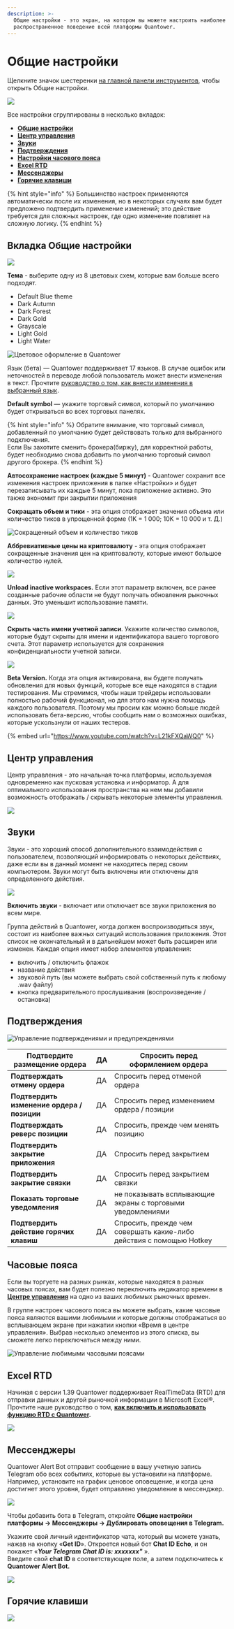 ```yaml
---
description: >-
  Общие настройки - это экран, на котором вы можете настроить наиболее
  распространенное поведение всей платформы Quantower.
---
```


# Общие настройки

Щелкните значок шестеренки [на главной панели инструментов](https://app.gitbook.com/@quantower/s/quantower-ru/\~/drafts/-MabubYk5qaqYBPs4dmu/general-settings/main-toolbar), чтобы открыть Общие настройки.

![](../.gitbook/assets/glavnoe-menyu.png)

Все настройки сгруппированы в несколько вкладок:

* &#x20;[**Общие настройки**](general-settings-1.md#vkladka-obshie-nastroiki)
* &#x20;[**Центр управления**](general-settings-1.md#control-center)
* &#x20;[**Звуки**](general-settings-1.md#zvuki)
* &#x20;[**Подтверждения**](general-settings-1.md#podtverzhdeniya)
* &#x20;[**Настройки часового пояса**](general-settings-1.md#chasovye-poyasa)
* &#x20;[**Excel RTD**](general-settings-1.md#excel-rtd)
* &#x20;[**Мессенджеры**](general-settings-1.md#messendzhery)
* &#x20;[**Горячие клавиши**](general-settings-1.md#goryachie-klavishi)

{% hint style="info" %}
Большинство настроек применяются автоматически после их изменения, но в некоторых случаях вам будет предложено подтвердить применение изменений; это действие требуется для сложных настроек, где одно изменение повлияет на сложную логику.
{% endhint %}

## Вкладка Общие настройки

![](../.gitbook/assets/obshie-nastroiki-vkladka.jpg)

**Тема** - выберите одну из 8 цветовых схем, которые вам больше всего подходят.

* Default Blue theme
* Dark Autumn
* Dark Forest
* Dark Gold
* Grayscale
* Light Gold
* Light Water

![Цветовое оформление в Quantower](../.gitbook/assets/themes.gif)

Язык (бета) — Quantower поддерживает 17 языков. В случае ошибок или неточностей в переводе любой пользователь может внести изменения в текст. Прочтите [руководство о том, как внести изменения в выбранный язык](https://help.quantower.com/customization/localization).

**Default symbol** — укажите торговый символ, который по умолчанию будет открываться во всех торговых панелях.

{% hint style="info" %}
Обратите внимание, что торговый символ, добавленный по умолчанию будет действовать только для выбранного подключения. \
Если Вы захотите сменить брокера(биржу), для корректной работы, будет необходимо снова добавить по умолчанию торговый символ другого брокера.&#x20;
{% endhint %}

**Автосохранение настроек (каждые 5 минут)** - Quantower сохранит все изменения настроек приложения в папке «Настройки» и будет перезаписывать  их каждые 5 минут, пока приложение активно. Это также экономит при закрытии приложения

**Сокращать объем и тики** - эта опция отображает значения объема или количество тиков в упрощенной форме (1K = 1 000; 10K = 10 000 и т. Д.)

![Сокращенный объем и количество тиков](../.gitbook/assets/abbreviative-volume.png)

&#x20;**Аббревиативные  цены на криптовалюту** - эта опция отображает сокращенные значения цен на криптовалюту, которые имеют большое количество нулей.

![](../.gitbook/assets/abbreviate-cryptos.gif)

**Unload inactive workspaces.** Если этот параметр включен, все ранее созданные рабочие области не будут получать обновления рыночных данных. Это уменьшит использование памяти.

![](../.gitbook/assets/obnovlenie-rabochie-oblasti.png)

**Скрыть часть имени учетной записи**. Укажите количество символов, которые будут скрыты для имени и идентификатора вашего торгового счета. Этот параметр используется для сохранения конфиденциальности учетной записи.

![](<../.gitbook/assets/image (154).png>)

**Beta Version.** Когда эта опция активирована, вы будете получать обновления для новых функций, которые все еще находятся в стадии тестирования. Мы стремимся, чтобы наши трейдеры использовали полностью рабочий функционал, но для этого нам нужна помощь каждого пользователя. Поэтому мы просим как можно больше людей использовать бета-версию, чтобы сообщить нам о возможных ошибках, которые ускользнули от наших тестеров.

{% embed url="https://www.youtube.com/watch?v=L21kFXQaWQ0" %}

## Центр управления

Центр управления - это начальная точка платформы, используемая одновременно как пусковая установка и информатор. А для оптимального использования пространства на нем мы добавили возможность отображать / скрывать некоторые элементы управления.

![](../.gitbook/assets/centr-upravleniya.jpg)

## Звуки

Звуки - это хороший способ дополнительного взаимодействия с пользователем, позволяющий информировать о некоторых действиях, даже если вы в данный момент не находитесь перед своим компьютером. Звуки могут быть включены или отключены для определенного действия.

![](../.gitbook/assets/general-settings-\_-sounds.gif)

**Включить звуки** - включает или отключает все звуки приложения во всем мире.

Группа действий в Quantower, когда должен воспроизводиться звук, состоит из наиболее важных ситуаций использования приложения. Этот список не окончательный и в дальнейшем может быть расширен или изменен. Каждая опция имеет набор элементов управления:

* включить / отключить флажок
* название действия
* звуковой путь (вы можете выбрать свой собственный путь к любому .wav файлу)
* кнопка предварительного прослушивания (воспроизведение / остановка)

## Подтверждения

![Управление подтверждениями и предупреждениями](../.gitbook/assets/podtverzhdeniya.jpg)

| Подтвердите размещение ордера              | ДА | Спросить перед оформлением ордера                                   |
| ------------------------------------------ | -- | ------------------------------------------------------------------- |
| **Подтверждать отмену ордера**             | ДА | Спросить перед отменой ордера                                       |
| **Подтвердить изменение ордера / позиции** | ДА | Спросить перед изменением ордера / позиции                          |
| **Подтверждать реверс позиции**            | ДА | Спросить, прежде чем менять позицию                                 |
| **Подтвердить закрытие приложения**        | ДА | Спросить перед закрытием                                            |
| **Подтвердить закрытие связки**            | ДА | Спросить перед закрытием связки                                     |
| **Показать торговые уведомления**          | ДА | не показывать всплывающие экраны с торговыми уведомлениями          |
| **Подтвердить действие горячих клавиш**    | ДА | Спросить, прежде чем совершать какие-либо действия с помощью Hotkey |

## Часовые пояса

Если вы торгуете на разных рынках, которые находятся в разных часовых поясах, вам будет полезно переключить индикатор времени в [**Центре управления**](https://app.gitbook.com/@quantower/s/quantower-ru/\~/drafts/-MacJL1dRz-GXYEu528\_/general-settings/main-toolbar) на одно из ваших любимых рыночных времен.

В группе настроек часового пояса вы можете выбрать, какие часовые пояса являются вашими любимыми и которые должны отображаться во всплывающем экране при нажатии кнопки «Время в центре управления». Выбрав несколько элементов из этого списка, вы сможете легко переключаться между ними.



![Управление любимыми часовыми поясами](<../.gitbook/assets/image (70).png>)

## Excel RTD

Начиная с версии 1.39 Quantower поддерживает RealTimeData (RTD) для отправки данных и другой рыночной информации в Microsoft Excel®. Прочтите наше руководство о том, [**как включить и использовать функцию RTD с Quantower**](https://app.gitbook.com/@quantower/s/quantower-ru/\~/drafts/-MacasRg-ats6GX4a2rB/miscellaneous-panels/excel-rtd-trading)**.**

![](../.gitbook/assets/eksel.jpg)

## Мессенджеры

Quantower Alert Bot отправит сообщение в вашу учетную запись Telegram обо всех событиях, которые вы установили на платформе. Например, установите на график ценовое оповещение, и когда цена достигнет этого уровня, будет отправлено уведомление в мессенджер.

![](../.gitbook/assets/telegram-alerts.gif)

Чтобы добавить бота в Telegram, откройте **Общие настройки платформы -> Мессенджеры -> Дублировать оповещения в Telegram.**

Укажите свой личный идентификатор чата, который вы можете узнать, нажав на кнопку «**Get ID**». Откроется новый бот **Chat ID Echo**, и он покажет «_**Your Telegram Chat ID is: xxxxxxx"**_ ».\
Введите свой **chat ID**  в соответствующее поле, а затем подключитесь к **Quantower Alert Bot.**

![](../.gitbook/assets/telegram-bot.png)

## Горячие клавиши

![](../.gitbook/assets/goryachie-klavishi.jpg)
